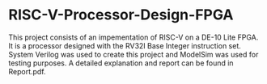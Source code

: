 # RISC-V-Processor-Design-FPGA
This project consists of an impementation of RISC-V on a DE-10 Lite FPGA. It is a processor designed with the RV32I Base Integer instruction set. 
System Verilog was used to create this project and ModelSim was used for testing purposes.
A detailed explanation and report can be found in Report.pdf.
